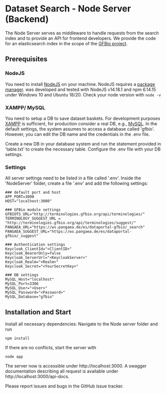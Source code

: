 # Dataset Search - Node Server (Backend)

The Node Server serves as middleware to handle requests from the search index and to provide an API for frontend developers. We provide the code for an elasticsearch index in the scope of the [GFBio project](https://www.gfbio.org).


## Prerequisites

### NodeJS
You need to install [NodeJS](https://nodejs.org/en/) on your machine. NodeJS requires a [package manager](https://nodejs.org/en/download/package-manager/).
<Dataset Search UI> was developed and tested with NodeJS v14.18.1 and npm 6.14.15 under Windows 10 and Ubuntu 18/20.
Check your node version with ```node -v```

### XAMPP/ MySQL
You need to setup a DB to save dataset baskets. For development purposes [XAMPP](https://www.apachefriends.org/download.html) is sufficient, for production consider a real DB, e.g., [MySQL](https://www.mysql.com/de/).
In the default settings, the system assumes to access a database called 'gfbio'. However, you can edit the DB name and the credentials in the .env file.

Create a new DB in your database system and run the statement provided in 'table.txt' to create the necessary table. Configure the .env file with your DB settings.

### Settings
All server settings need to be listed in a file called '.env'. Inside the 'NodeServer' folder, create a file '.env' and add the following settings:


```
### default port and host
APP_PORT=3000
HOST="localhost:3000"

### GFBio module settings
GFBIOTS_URL="http://terminologies.gfbio.org/api/terminologies/"
TERMINOLOGY_SUGGEST_URL = "http://terminologies.gfbio.org/api/terminologies/suggest/"
PANGAEA_URL="https://ws.pangaea.de/es/dataportal-gfbio/_search"
PANGAEA_SUGGEST_URL="https://ws.pangaea.de/es/dataportal-gfbio/_suggest"

### Authentication settings 
Keycloak_ClientId="<ClientID>"
Keycloak_BearerOnly=false
Keycloak_ServerUrl="<KeycloakServer>"
Keycloak_Realm="<Realm>"
Keycloak_Secret="<YourSecretKey>"

### DB settings
MySQL_Host="localhost"
MySQL_Port=3306
MySQL_User="<User>"
MySQL_Password="<Password>"
MySQL_Database="gfbio" 

```


## Installation and Start

Install all necessary dependencies: Navigate to the Node server folder and run

```npm install```

If there are no conflicts, start the server with

 ```node app```
 
The server now is accessible under http://localhost:3000. A swagger documentation describing all request is available under http://localhost:3000/api-docs.

Please report issues and bugs in the GitHub issue tracker.

